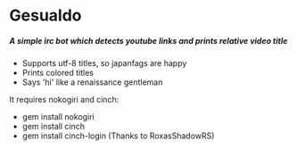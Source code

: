 # Gesualdo
##### A simple irc bot which detects youtube links and prints relative video title

- Supports utf-8 titles, so japanfags are happy
- Prints colored titles
- Says 'hi' like a renaissance gentleman

It requires nokogiri and cinch:

- gem install nokogiri
- gem install cinch
- gem install cinch-login (Thanks to RoxasShadowRS)
